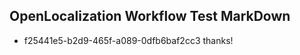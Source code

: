 ## OpenLocalization Workflow Test MarkDown
* f25441e5-b2d9-465f-a089-0dfb6baf2cc3 thanks!

<!--HONumber=Sep16_HO1-->


